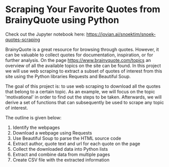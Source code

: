 # Scraping Your Favorite Quotes from BrainyQuote using Python

Check out the Jupyter notebook here: https://jovian.ai/snoektim/snoek-quotes-scraping

BrainyQuote is a great resource for browsing through quotes. However, it can be valuable to collect quotes for documentation, inspiration, or for further analysis. On the page https://www.brainyquote.com/topics an overview of all the available topics on the site can be found. In this project we will use web scraping to extract a subset of quotes of interest from this site using the Python libraries Requests and Beautiful Soup.

The goal of this project is: to use web scraping to download all the quotes that belong to a certain topic. As an example, we will focus on the topic 'motivational' in order to find out the steps to be taken. Afterwards, we will derive a set of functions that can subsequently be used to scrape any topic of interest.

The outline is given below:

1. Identify the webpages
2. Download a webpage using Requests
3. Use Beautiful Soup to parse the HTML source code
4. Extract author, quote text and url for each quote on the page
5. Collect the downloaded data into Python lists
6. Extract and combine data from multiple pages
7. Create CSV file with the extracted information
